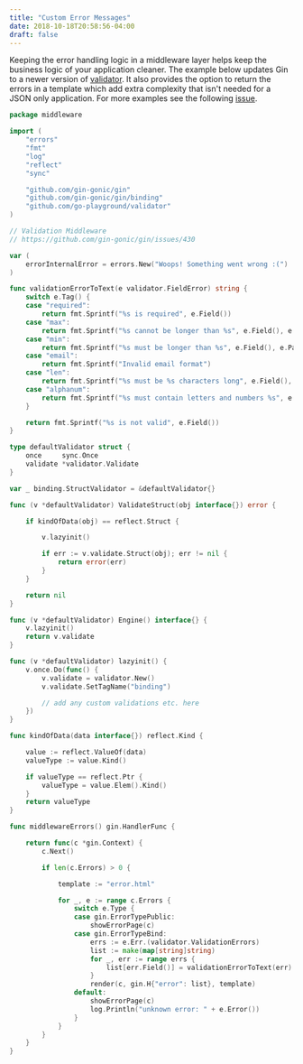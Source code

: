 ```yaml
---
title: "Custom Error Messages"
date: 2018-10-18T20:58:56-04:00
draft: false
---
```


Keeping the error handling logic in a middleware layer helps keep the business logic of your application cleaner. The example below updates Gin to a newer version of [validator](https://github.com/go-playground/validator). It also provides the option to return the errors in a template which add extra complexity that isn't needed for a JSON only application. For more examples see the following [issue](https://github.com/gin-gonic/gin/issues/430).

```go
package middleware

import (
	"errors"
	"fmt"
	"log"
	"reflect"
	"sync"

	"github.com/gin-gonic/gin"
	"github.com/gin-gonic/gin/binding"
	"github.com/go-playground/validator"
)

// Validation Middleware
// https://github.com/gin-gonic/gin/issues/430

var (
	errorInternalError = errors.New("Woops! Something went wrong :(")
)

func validationErrorToText(e validator.FieldError) string {
	switch e.Tag() {
	case "required":
		return fmt.Sprintf("%s is required", e.Field())
	case "max":
		return fmt.Sprintf("%s cannot be longer than %s", e.Field(), e.Param())
	case "min":
		return fmt.Sprintf("%s must be longer than %s", e.Field(), e.Param())
	case "email":
		return fmt.Sprintf("Invalid email format")
	case "len":
		return fmt.Sprintf("%s must be %s characters long", e.Field(), e.Param())
	case "alphanum":
		return fmt.Sprintf("%s must contain letters and numbers %s", e.Field(), e.Param())
	}

	return fmt.Sprintf("%s is not valid", e.Field())
}

type defaultValidator struct {
	once     sync.Once
	validate *validator.Validate
}

var _ binding.StructValidator = &defaultValidator{}

func (v *defaultValidator) ValidateStruct(obj interface{}) error {

	if kindOfData(obj) == reflect.Struct {

		v.lazyinit()

		if err := v.validate.Struct(obj); err != nil {
			return error(err)
		}
	}

	return nil
}

func (v *defaultValidator) Engine() interface{} {
	v.lazyinit()
	return v.validate
}

func (v *defaultValidator) lazyinit() {
	v.once.Do(func() {
		v.validate = validator.New()
		v.validate.SetTagName("binding")

		// add any custom validations etc. here
	})
}

func kindOfData(data interface{}) reflect.Kind {

	value := reflect.ValueOf(data)
	valueType := value.Kind()

	if valueType == reflect.Ptr {
		valueType = value.Elem().Kind()
	}
	return valueType
}

func middlewareErrors() gin.HandlerFunc {

	return func(c *gin.Context) {
		c.Next()

		if len(c.Errors) > 0 {

			template := "error.html"

			for _, e := range c.Errors {
				switch e.Type {
				case gin.ErrorTypePublic:
					showErrorPage(c)
				case gin.ErrorTypeBind:
					errs := e.Err.(validator.ValidationErrors)
					list := make(map[string]string)
					for _, err := range errs {
						list[err.Field()] = validationErrorToText(err)
					}
					render(c, gin.H{"error": list}, template)
				default:
					showErrorPage(c)
					log.Println("unknown error: " + e.Error())
				}
			}
		}
	}
}

```
